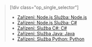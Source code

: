 > [!div class="op_single_selector"]
> * [Zařízení: Node.js Služba: Node.js](../articles/iot-hub/iot-hub-node-node-schedule-jobs.md)
> * [Zařízení: Node.js Služba: C#](../articles/iot-hub/iot-hub-csharp-node-schedule-jobs.md)
> * [Zařízení: Služba C#: C#](../articles/iot-hub/iot-hub-csharp-csharp-schedule-jobs.md)
> * [Zařízení: Služba Java: Java](../articles/iot-hub/iot-hub-java-java-schedule-jobs.md)
> * [Zařízení: Služba Python: Python](../articles/iot-hub/iot-hub-python-python-schedule-jobs.md)
